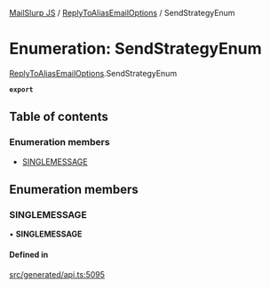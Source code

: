 [MailSlurp JS](../README.md) / [ReplyToAliasEmailOptions](../modules/ReplyToAliasEmailOptions.md) / SendStrategyEnum

# Enumeration: SendStrategyEnum

[ReplyToAliasEmailOptions](../modules/ReplyToAliasEmailOptions.md).SendStrategyEnum

**`export`**

## Table of contents

### Enumeration members

- [SINGLEMESSAGE](ReplyToAliasEmailOptions.SendStrategyEnum.md#singlemessage)

## Enumeration members

### SINGLEMESSAGE

• **SINGLEMESSAGE**

#### Defined in

[src/generated/api.ts:5095](https://github.com/mailslurp/mailslurp-client/blob/6bcf839/src/generated/api.ts#L5095)
